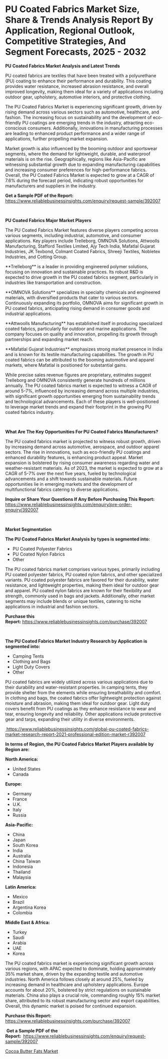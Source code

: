 <p><h1>PU Coated Fabrics Market Size, Share & Trends Analysis Report By Application, Regional Outlook, Competitive Strategies, And Segment Forecasts, 2025 - 2032</h1></p><p><strong>PU Coated Fabrics Market Analysis and Latest Trends</strong></p>
<p><p>PU coated fabrics are textiles that have been treated with a polyurethane (PU) coating to enhance their performance and durability. This coating provides water resistance, increased abrasion resistance, and overall improved longevity, making them ideal for a variety of applications including outdoor gear, upholstery, automotive interiors, and protective clothing.</p><p>The PU Coated Fabrics Market is experiencing significant growth, driven by rising demand across various sectors such as automotive, healthcare, and fashion. The increasing focus on sustainability and the development of eco-friendly PU coatings are emerging trends in the industry, attracting eco-conscious consumers. Additionally, innovations in manufacturing processes are leading to enhanced product performance and a wider range of applications, further propelling market expansion.</p><p>Market growth is also influenced by the booming outdoor and sportswear segments, where the demand for lightweight, durable, and waterproof materials is on the rise. Geographically, regions like Asia-Pacific are witnessing substantial growth due to expanding manufacturing capabilities and increasing consumer preferences for high-performance fabrics. Overall, the PU Coated Fabrics Market is expected to grow at a CAGR of 7.6% during the forecast period, indicating robust opportunities for manufacturers and suppliers in the industry.</p></p>
<p><strong>Get a Sample PDF of the Report:&nbsp;</strong> <a href="https://www.reliablebusinessinsights.com/enquiry/request-sample/392007?utm_campaign=2190&utm_medium=2&utm_source=Github&utm_content=ia&utm_term=29032025&utm_id=pu-coated-fabrics">https://www.reliablebusinessinsights.com/enquiry/request-sample/392007</a></p>
<p>&nbsp;</p>
<p><strong>PU Coated Fabrics Major Market Players</strong></p>
<p><p>The PU Coated Fabrics Market features diverse players competing across various segments, including industrial, automotive, and consumer applications. Key players include Trelleborg, OMNOVA Solutions, Attwoolls Manufacturing, Stafford Textiles Limited, Ajy Tech India, Mafatlal Gujarat Industries, JK Texbond, Colmant Coated Fabrics, Shreeji Textiles, Nobletex Industries, and Cotting Group.</p><p>**Trelleborg** is a leader in providing engineered polymer solutions, focusing on innovation and sustainable practices. Its robust R&D is expected to drive growth in the PU coated fabrics segment, particularly in industries like transportation and construction.</p><p>**OMNOVA Solutions** specializes in specialty chemicals and engineered materials, with diversified products that cater to various sectors. Continuously expanding its portfolio, OMNOVA aims for significant growth in PU coated fabrics, anticipating rising demand in consumer goods and industrial applications.</p><p>**Attwoolls Manufacturing** has established itself in producing specialized coated fabrics, particularly for outdoor and marine applications. The company focuses on quality and innovation, propelling its growth through partnerships and expanding market reach.</p><p>**Mafatlal Gujarat Industries** emphasizes strong market presence in India and is known for its textile manufacturing capabilities. The growth in PU coated fabrics can be attributed to the booming automotive and apparel markets, where Mafatlal is positioned for substantial gains.</p><p>While precise sales revenue figures are proprietary, estimates suggest Trelleborg and OMNOVA consistently generate hundreds of millions annually. The PU coated fabrics market is expected to witness a CAGR of around 5-7%, influenced by increasing demand across multiple industries, with significant growth opportunities emerging from sustainability trends and technological advancements. Each of these players is well-positioned to leverage market trends and expand their footprint in the growing PU coated fabrics industry.</p></p>
<p>&nbsp;</p>
<p><strong>What Are The Key Opportunities For PU Coated Fabrics Manufacturers?</strong></p>
<p><p>The PU coated fabrics market is projected to witness robust growth, driven by increasing demand across automotive, aerospace, and outdoor apparel sectors. The rise in innovations, such as eco-friendly PU coatings and enhanced durability features, is enhancing product appeal. Market expansion is bolstered by rising consumer awareness regarding water and weather-resistant materials. As of 2023, the market is expected to grow at a CAGR of 5-7% over the next five years, fueled by technological advancements and a shift towards sustainable materials. Future opportunities lie in emerging markets and the development of multifunctional fabrics catering to diverse applications.</p></p>
<p><strong>Inquire or Share Your Questions If Any Before Purchasing This Report:</strong> <a href="https://www.reliablebusinessinsights.com/enquiry/pre-order-enquiry/392007?utm_campaign=2190&utm_medium=2&utm_source=Github&utm_content=ia&utm_term=29032025&utm_id=pu-coated-fabrics">https://www.reliablebusinessinsights.com/enquiry/pre-order-enquiry/392007</a></p>
<p>&nbsp;</p>
<p><strong>Market Segmentation</strong></p>
<p><strong>The PU Coated Fabrics Market Analysis by types is segmented into:</strong></p>
<p><ul><li>PU Coated Polyester Fabrics</li><li>PU Coated Nylon Fabrics</li><li>Other</li></ul></p>
<p><p>The PU coated fabrics market comprises various types, primarily including PU coated polyester fabrics, PU coated nylon fabrics, and other specialized variants. PU coated polyester fabrics are favored for their durability, water resistance, and lightweight properties, making them ideal for outdoor gear and apparel. PU coated nylon fabrics are known for their flexibility and strength, commonly used in bags and jackets. Additionally, other market segments may include blends or unique textiles, catering to niche applications in industrial and fashion sectors.</p></p>
<p><strong>Purchase this Report:&nbsp;</strong><a href="https://www.reliablebusinessinsights.com/purchase/392007?utm_campaign=2190&utm_medium=2&utm_source=Github&utm_content=ia&utm_term=29032025&utm_id=pu-coated-fabrics">https://www.reliablebusinessinsights.com/purchase/392007</a></p>
<p>&nbsp;</p>
<p><strong>The PU Coated Fabrics Market Industry Research by Application is segmented into:</strong></p>
<p><ul><li>Camping Tents</li><li>Clothing and Bags</li><li>Light Duty Covers</li><li>Other</li></ul></p>
<p><p>PU coated fabrics are widely utilized across various applications due to their durability and water-resistant properties. In camping tents, they provide shelter from the elements while ensuring breathability and comfort. In clothing and bags, the coated fabrics offer lightweight protection against moisture and abrasion, making them ideal for outdoor gear. Light duty covers benefit from PU coatings as they enhance resistance to wear and tear, ensuring longevity and reliability. Other applications include protective gear and tarps, expanding their utility in diverse environments.</p></p>
<p><a href="https://www.reliablebusinessinsights.com/global-pu-coated-fabrics-market-research-report-2021-professional-edition-market-r392007?utm_campaign=2190&utm_medium=2&utm_source=Github&utm_content=ia&utm_term=29032025&utm_id=pu-coated-fabrics">&nbsp;https://www.reliablebusinessinsights.com/global-pu-coated-fabrics-market-research-report-2021-professional-edition-market-r392007</a></p>
<p><strong>In terms of Region, the PU Coated Fabrics Market Players available by Region are:</strong></p>
<p>
    <p> <strong> North America: </strong>
        <ul>
            <li>United States</li>
            <li>Canada</li>
        </ul>
        </p> 
    <p> <strong> Europe: </strong>
        <ul>
            <li>Germany</li>
            <li>France</li>
            <li>U.K.</li>
            <li>Italy</li>
            <li>Russia</li>
        </ul>
        </p> 
    <p> <strong> Asia-Pacific: </strong>
        <ul>
            <li>China</li>
            <li>Japan</li>
            <li>South Korea</li>
            <li>India</li>
            <li>Australia</li>
            <li>China Taiwan</li>
            <li>Indonesia</li>
            <li>Thailand</li>
            <li>Malaysia</li>
        </ul>
        </p> 
    <p> <strong> Latin America: </strong>
        <ul>
            <li>Mexico</li>
            <li>Brazil</li>
            <li>Argentina Korea</li>
            <li>Colombia</li>
        </ul>
        </p> 
    <p> <strong> Middle East & Africa: </strong>
        <ul>
            <li>Turkey</li>
            <li>Saudi</li>
            <li>Arabia</li>
            <li>UAE</li>
            <li>Korea</li>
        </ul>
    </p>
    </p>
<p><p>The PU coated fabrics market is experiencing significant growth across various regions, with APAC expected to dominate, holding approximately 35% market share, driven by the expanding textile and automotive industries. North America follows closely at around 25%, fueled by increasing demand in healthcare and upholstery applications. Europe accounts for about 20%, bolstered by strict regulations on sustainable materials. China also plays a crucial role, commanding roughly 15% market share, attributed to its robust manufacturing sector and export capabilities. Overall, this dynamic market is poised for continued expansion.</p></p>
<p><strong>Purchase this Report: </strong><a href="https://www.reliablebusinessinsights.com/purchase/392007?utm_campaign=2190&utm_medium=2&utm_source=Github&utm_content=ia&utm_term=29032025&utm_id=pu-coated-fabrics">https://www.reliablebusinessinsights.com/purchase/392007</a></p>
<p>&nbsp;<strong>Get a Sample PDF of the Report:&nbsp;&nbsp;</strong><a href="https://www.reliablebusinessinsights.com/enquiry/request-sample/392007?utm_campaign=2190&utm_medium=2&utm_source=Github&utm_content=ia&utm_term=29032025&utm_id=pu-coated-fabrics">https://www.reliablebusinessinsights.com/enquiry/request-sample/392007</a></p>
<p><strong></strong></p>
<p><p><a href="https://github.com/AshrafKhan865/Market-Research-Report-List-2/blob/main/cocoa-butter-fats-market.md?utm_campaign=2190&utm_medium=2&utm_source=Github&utm_content=ia&utm_term=29032025&utm_id=pu-coated-fabrics">Cocoa Butter Fats Market</a></p></p>